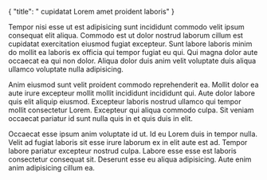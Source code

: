 {
  "title": " cupidatat Lorem amet proident laboris"
}

Tempor nisi esse ut est adipisicing sunt incididunt commodo velit ipsum consequat elit aliqua. Commodo est ut dolor nostrud laborum cillum est cupidatat exercitation eiusmod fugiat excepteur. Sunt labore laboris minim do mollit ea laboris ex officia qui tempor fugiat eu qui. Qui magna dolor aute occaecat ea qui non dolor. Aliqua dolor duis anim velit voluptate duis aliqua ullamco voluptate nulla adipisicing.

Anim eiusmod sunt velit proident commodo reprehenderit ea. Mollit dolor ea aute irure excepteur mollit mollit incididunt incididunt qui. Aute dolor labore quis elit aliquip eiusmod. Excepteur laboris nostrud ullamco qui tempor mollit consectetur Lorem. Excepteur qui aliqua commodo culpa. Sit veniam occaecat pariatur id sunt nulla quis in et quis duis in elit.

Occaecat esse ipsum anim voluptate id ut. Id eu Lorem duis in tempor nulla. Velit ad fugiat laboris sit esse irure laborum ex in elit aute est ad. Tempor labore pariatur excepteur nostrud culpa. Labore esse esse est laboris consectetur consequat sit. Deserunt esse eu aliqua adipisicing. Aute enim anim adipisicing cillum ea.
